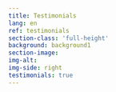 ```yaml
---
title: Testimonials
lang: en
ref: testimonials
section-class: 'full-height'
background: background1
section-image: 
img-alt: 
img-side: right
testimonials: true
---
```



